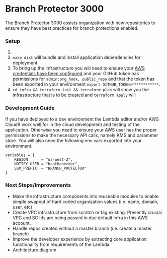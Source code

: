 # Branch Protector 3000
The Branch Protector 3000 assists organization with new repositories to ensure they have best practices for branch protections enabled. 

### Setup
1.
1. `make dist` will bundle and install application dependencies for deployment
2. To bring up the infrastructure you will need to ensure your [AWS credentials have been configured](https://docs.aws.amazon.com/cli/latest/userguide/cli-chap-configure.html) and your GitHub token has permissions for `admin:org_hook, public_repo` and that the token has been exported in your environment `export GITHUB_TOKEN=************`.
3. `cd infra && terraform init && terraform plan` will show you the infrastructure that is to be created and `terraform apply` will 

### Development Guide
If you have deployed to a dev environment the Lambda editor and/or AWS Cloud9 work well for in the cloud development and testing of the application. Otherwise you need to ensure your AWS user has the proper permissions to make the necessary API calls, namely KMS and parameter store. You will also need the following env vars exported into your environment.

```
variables = {
    REGION      = "us-west-2",
    NOTIFY_USER = "banthaherder",
    SSM_PREFIX  = "BRANCH_PROTECTOR"
}
```

### Next Steps/Improvements
* Make the infrastructure components into reuseable modules to enable simple swapout of hard coded organization values (i.e. name, domain, user, etc)
* Create VPC infrastructure from scratch or tag existing. Presently crucial VPC and SG ids are being passed in due default infra in this AWS account.
* Handle repos created without a master branch (i.e. create a master branch)
* Improve the developer experience by extracting core application functionality from requirements of the Lambda
* Architecture diagram